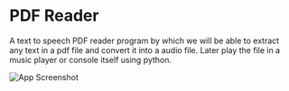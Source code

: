 
# PDF Reader

A text to speech PDF reader program by which we will be able to extract any text in a pdf file and convert it into a audio file. Later play the file in a music player or console itself using python.


![App Screenshot](https://www.slashdigit.com/wp-content/uploads/2020/03/text-to-speech-apps-1.jpg)

